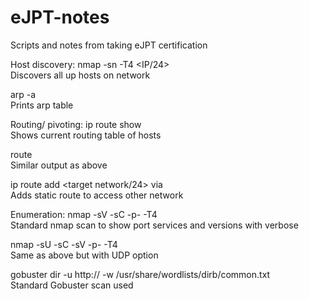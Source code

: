 # eJPT-notes
Scripts and notes from taking eJPT certification 


Host discovery:
nmap -sn -T4 <IP/24>     
Discovers all up hosts on network

arp -a                   
Prints arp table


Routing/ pivoting:
ip route show            
Shows current routing table of hosts

route                   
Similar output as above

ip route add <target network/24> via <ip>      
Adds static route to access other network


Enumeration:
nmap -sV -sC -p- -T4 <IP>		    
Standard nmap scan to show port services and versions with verbose

nmap -sU -sC -sV -p- -T4 <IP>   
Same as above but with UDP option

gobuster dir -u http://<IP> -w /usr/share/wordlists/dirb/common.txt   
Standard Gobuster scan used





